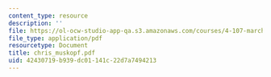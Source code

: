 ```yaml
---
content_type: resource
description: ''
file: https://ol-ocw-studio-app-qa.s3.amazonaws.com/courses/4-107-march-portfolio-seminar-fall-2003/42430719b939dc01141c22d7a7494213_chris_muskopf.pdf
file_type: application/pdf
resourcetype: Document
title: chris_muskopf.pdf
uid: 42430719-b939-dc01-141c-22d7a7494213
---
```

